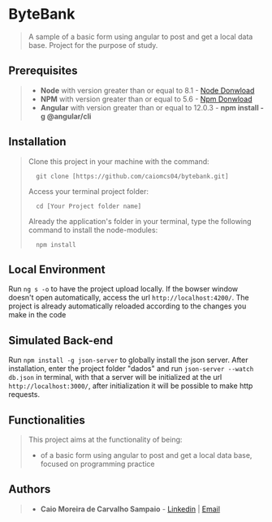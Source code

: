 # ByteBank

>A sample of a basic form using angular to post and get a local data base. Project for the purpose of study.

## Prerequisites

> - **Node** with version greater than or equal to 8.1 - [Node Donwload](https://nodejs.org/pt-br/download/)
> - **NPM**  with version greater than or equal to 5.6 - [Npm Donwload](https://www.npmjs.com/package/download)
> - **Angular** with version greater than or equal to 12.0.3 - **npm install -g @angular/cli**

## Installation

> Clone this project in your machine with the command:
> ```
> 	git clone [https://github.com/caiomcs04/bytebank.git]
> ```
>Access your terminal project folder:
> ```
> 	cd [Your Project folder name]
> ```
> Already the application's folder in your terminal, type the following command to install the node-modules:
> ```
> 	npm install
> ```

## Local Environment

Run `ng s -o` to have the project upload locally. If the bowser window doesn't open automatically, access the url `http://localhost:4200/`.
The project is already automatically reloaded according to the changes you make in the code

## Simulated Back-end

Run `npm install -g json-server` to globally install the json server. After installation, enter the project folder "dados"  and run `json-server --watch db.json` in terminal, with that a server will be initialized at the url `http://localhost:3000/`, after initialization it will be possible to make http requests.

## Functionalities

> This project aims at the functionality of being: 
> - of a basic form using angular to post and get a local data base, focused on programming practice

## Authors

> - **Caio Moreira de Carvalho Sampaio** - [Linkedin](https://www.linkedin.com/in/caio-sampaio-b02a3669/) | [Email](caio6c@yahoo.com.br)

